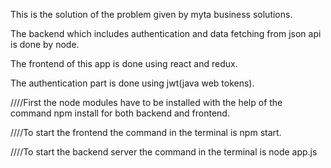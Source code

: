 This is the solution of the problem given by myta business solutions.

The backend which includes authentication and data fetching from json api is done by node.

The frontend of this app is done using react and redux.

The authentication part is done using jwt(java web tokens).


////First the node modules have to be installed with the help of the command npm install for both backend and frontend.

////To start the frontend the command in the terminal is npm start.

////To start the backend server the command in the terminal is node app.js
